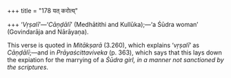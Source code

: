 +++
title = "178 यत् करोत्य्"

+++
‘*Vṛṣalī*’—‘*Cāṇḍālī*’ (Medhātithi and Kullūka);—‘a Śūdra woman’
(Govindarāja and Nārāyaṇa).

This verse is quoted in *Mitākṣarā* (3.260), which explains ‘*vṛṣalī*’
as *Cāṇḍālī*;—and in *Prāyaścittaviveka* (p. 363), which says that this
lays down the expiation for the marrying of a *Śūdra girl, in a manner
not sanctioned by the scriptures*.


